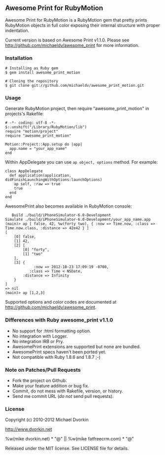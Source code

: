## Awesome Print for RubyMotion ##
Awesome Print for RubyMotion is a RubyMotion gem that pretty prints RubyMotion objects in full color
exposing their internal structure with proper indentation.

Current version is based on Awesome Print v1.1.0. Please see http://github.com/michaeldv/awesome_print
for more information.

### Installation ###
    # Installing as Ruby gem
    $ gem install awesome_print_motion

    # Cloning the repository
    $ git clone git://github.com/michaeldv/awesome_print_motion.git

### Usage ###
Generate RubyMotion project, then require "awesome_print_motion" in projects's Rakefile:

    # -*- coding: utf-8 -*-
    $:.unshift("/Library/RubyMotion/lib")
    require "motion/project"
    require "awesome_print_motion"

    Motion::Project::App.setup do |app|
      app.name = "your_app_name"
    end

Within AppDelegate you can use <code>ap object, options</code> method. For example:

    class AppDelegate
      def application(application, didFinishLaunchingWithOptions:launchOptions)
        ap self, :raw => true
        true
      end
    end

AwesomePrint also becomes available in RubyMotion console:

       Build ./build/iPhoneSimulator-6.0-Development
    Simulate ./build/iPhoneSimulator-6.0-Development/your_app_name.app
    (main)> ap [ false, 42, %w(forty two), { :now => Time.now, :class => Time.now.class, :distance => 42e42 } ]
    [
        [0] false,
        [1] 42,
        [2] [
            [0] "forty",
            [1] "two"
        ],
        [3] {
                 :now => 2012-10-23 17:09:19 -0700,
               :class => Time < NSDate,
            :distance => Infinity
        }
    ]
    => nil
    (main)> ap [1,2,3]

Supported options and color codes are documented at http://github.com/michaeldv/awesome_print. 

### Differences with Ruby awesome_print v1.1.0 ###
* No support for :html formatting option.
* No integration with Logger.
* No integration IRB or Pry.
* AwesomePrint extensions are supported but none are bundled.
* AwesomePrint specs haven't been ported yet.
* Not compatible with Ruby 1.8.6 and 1.8.7 ;-)


### Note on Patches/Pull Requests ###
* Fork the project on Github.
* Make your feature addition or bug fix.
* Commit, do not mess with Rakefile, version, or history.
* Send me commit URL (*do not* send pull requests).

### License ###
Copyright (c) 2010-2012 Michael Dvorkin

http://www.dvorkin.net

%w(mike dvorkin.net) * "@" || %w(mike fatfreecrm.com) * "@"

Released under the MIT license. See LICENSE file for details.
